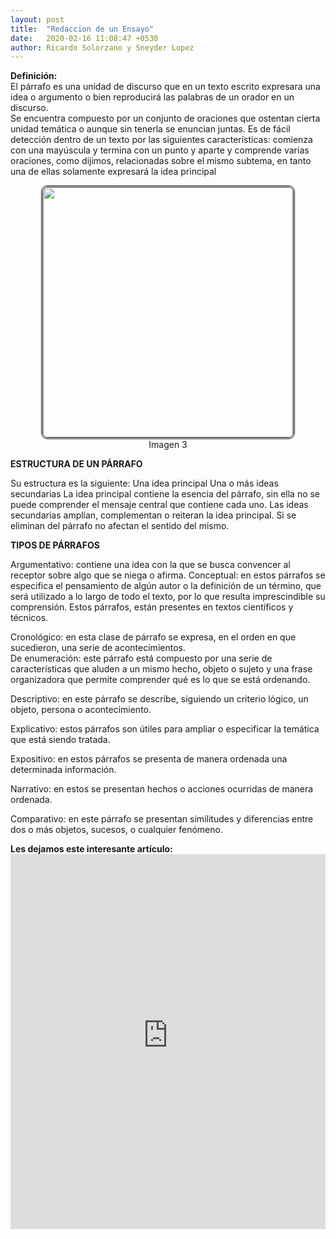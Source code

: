 ```yaml
---
layout: post
title:  "Redaccion de un Ensayo"
date:   2020-02-16 11:08:47 +0530
author: Ricardo Solorzano y Sneyder Lopez
---
```


 <p><b>Definición:</b><br>
 El párrafo es una unidad de discurso que en un texto escrito expresara una idea o argumento o bien reproducirá las palabras de un orador en un discurso.<br>Se encuentra compuesto por un conjunto de oraciones que ostentan cierta unidad temática o aunque sin tenerla se enuncian juntas. Es de fácil detección dentro de un texto por las siguientes características: comienza con una mayúscula y termina con un punto y aparte y comprende varias oraciones, como dijimos, relacionadas sobre el mismo subtema, en tanto una de ellas solamente expresará la idea principal<br>
 
<center><img src="https://i.pinimg.com/564x/5c/92/48/5c92484546b83148483df094971a8c38.jpg" style="
    width: 400px;
    border-radius: 10px;
    border: double;
"></center>
 <center> <a>Imagen 3</a></center>


<pa><b>ESTRUCTURA DE UN PÁRRAFO</b><br>
<p>Su estructura es la siguiente: Una idea principal Una o más ideas secundarias La idea principal contiene la esencia del párrafo, sin ella no se puede comprender el mensaje central que contiene cada uno. Las ideas secundarias amplían, complementan o reiteran la idea principal. Si se eliminan del párrafo no afectan el sentido del mismo.<br></p>
<pa><b>TIPOS DE PÁRRAFOS </b><br>
<p>Argumentativo: contiene una idea con la que se busca convencer al receptor sobre algo que se niega o afirma. Conceptual: en estos párrafos se especifica el pensamiento de algún autor o la definición de un término, que será utilizado a lo largo de todo el texto, por lo que resulta imprescindible su comprensión. Estos párrafos, están presentes en textos científicos y técnicos. <br>
<p>Cronológico: en esta clase de párrafo se expresa, en el orden en que sucedieron, una serie de acontecimientos.<br>
De enumeración: este párrafo está compuesto por una serie de características que aluden a un mismo hecho, objeto o sujeto y una frase organizadora que permite comprender qué es lo que se está ordenando.<br></p> 
<p>Descriptivo: en este párrafo se describe, siguiendo un criterio lógico, un objeto, persona o acontecimiento.<br> 
<p>Explicativo: estos párrafos son útiles para ampliar o especificar la temática que está siendo tratada. <br>
<p>Expositivo: en estos párrafos se presenta de manera ordenada una determinada información. <br>
<p>Narrativo: en estos se presentan hechos o acciones ocurridas de manera ordenada. <br>
<p>Comparativo: en este párrafo se presentan similitudes y diferencias entre dos o más objetos, sucesos, o cualquier fenómeno.</p>

<p><b>Les dejamos este interesante artículo:</b>
<embed src="https://raw.githubusercontent.com/DaveNPlay/blog/fa7c2aec2c884d76d9d47caa2f8dfd2b98ed3dc1/_posts/ensayo.pdf" type="application/pdf" width="100%" height="600px" />

